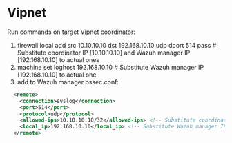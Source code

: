 # Vipnet

Run commands on target Vipnet coordinator:
1. firewall local add src 10.10.10.10 dst 192.168.10.10 udp dport 514 pass # Substitute coordinator IP [10.10.10.10] and Wazuh manager IP [192.168.10.10] to actual ones
2. machine set loghost 192.168.10.10 # Substitute Wazuh manager IP [192.168.10.10] to actual one
3. add to Wazuh manager ossec.conf:
 <!-- Vipnet coordinator events -->
```xml  
  <remote>
    <connection>syslog</connection>
    <port>514</port>
    <protocol>udp</protocol>
    <allowed-ips>10.10.10.10/32</allowed-ips> <!-- Substitute coordinator IP [10.10.10.10] to actual one -->
    <local_ip>192.168.10.10</local_ip> <!-- Substitute Wazuh manager IP [192.168.10.10] to actual one -->
  </remote>
```
